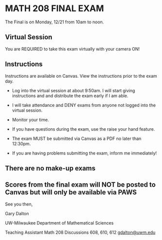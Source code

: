 # MATH 208 FINAL EXAM

The Final is on Monday, 12/21 from 10am to noon.

## Virtual Session

You are REQUIRED to take this exam virtually with your camera ON!

## Instructions

Instructions are available on Canvas. View the instructions prior to the exam day.

* Log into the virtual session at about 9:50am. I will start giving instructions and and distribute the exam early if I am able.

* I will take attendance and DENY exams from anyone not logged into the virtual session.

* Monitor your time.

* If you have questions during the exam, use the raise your hand feature.

* The exam MUST be submitted via Canvas as a PDF no later than 12:30pm.

* If you are having problems submitting the exam, inform me immediately!

## There are no make-up exams

## Scores from the final exam will NOT be posted to Canvas but will only be available via PAWS


See you then,

Gary Dalton

UW-Milwaukee
Department of Mathematical Sciences

Teaching Assistant
Math 208 Discussions 608, 610, 612
gdalton@uwm.edu